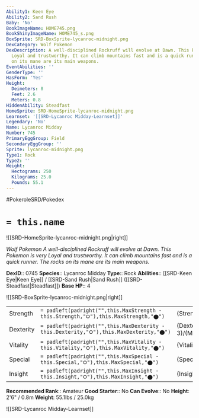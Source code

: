 ```yaml
---
Ability1: Keen Eye
Ability2: Sand Rush
Baby: 'No'
BookImageName: HOME745.png
BookShinyImageName: HOME745_s.png
BoxSprite: SRD-BoxSprite-lycanroc-midnight.png
DexCategory: Wolf Pokemon
DexDescription: A well-disciplined Rockruff will evolve at Dawn. This Pokemon is very
  Loyal and trustworthy. It can climb mountains fast and is a quick runner. The rocks
  on its mane are its main weapons.
EventAbilities: ''
GenderType: ''
HasForm: 'Yes'
Height:
  Deimeters: 8
  Feet: 2.6
  Meters: 0.8
HiddenAbility: Steadfast
HomeSprite: SRD-HomeSprite-lycanroc-midnight.png
Learnset: '[[SRD-Lycanroc Midday-Learnset]]'
Legendary: 'No'
Name: Lycanroc Midday
Number: 745
PrimaryEggGroup: Field
SecondaryEggGroup: ''
Sprite: lycanroc-midnight.png
Type1: Rock
Type2: ''
Weight:
  Hectograms: 250
  Kilograms: 25.0
  Pounds: 55.1
---
```


#PokeroleSRD/Pokedex

# `= this.name`

![[SRD-HomeSprite-lycanroc-midnight.png|right]]

*Wolf Pokemon*
*A well-disciplined Rockruff will evolve at Dawn. This Pokemon is very Loyal and trustworthy. It can climb mountains fast and is a quick runner. The rocks on its mane are its main weapons.*

**DexID**:: 0745
**Species**:: Lycanroc Midday
**Type**:: Rock
**Abilities**:: [[SRD-Keen Eye|Keen Eye]] / [[SRD-Sand Rush|Sand Rush]] ([[SRD-Steadfast|Steadfast]])
**Base HP**:: 4

![[SRD-BoxSprite-lycanroc-midnight.png|right]]

|           |                                                                                        |                                          |
| --------- | -------------------------------------------------------------------------------------- | ---------------------------------------- |
| Strength  | `= padleft(padright("",this.MaxStrength - this.Strength,"⭘"),this.MaxStrength,"⬤")`    | (Strength::3)/(MaxStrength::6)   |
| Dexterity | `= padleft(padright("",this.MaxDexterity - this.Dexterity,"⭘"),this.MaxDexterity,"⬤")` | (Dexterity:: 3)/(MaxDexterity::6) |
| Vitality  | `= padleft(padright("",this.MaxVitality - this.Vitality,"⭘"),this.MaxVitality,"⬤")`    | (Vitality::2)/(MaxVitality::4)   |
| Special   | `= padleft(padright("",this.MaxSpecial - this.Special,"⭘"),this.MaxSpecial,"⬤")`       | (Special::2)/(MaxSpecial::4)     |
| Insight   | `= padleft(padright("",this.MaxInsight - this.Insight,"⭘"),this.MaxInsight,"⬤")`       | (Insight::2)/(MaxInsight::4)     |

**Recommended Rank**:: Amateur
**Good Starter**:: No
**Can Evolve**:: No
**Height**: 2'6" / 0.8m
**Weight**: 55.1lbs / 25.0kg

![[SRD-Lycanroc Midday-Learnset]]